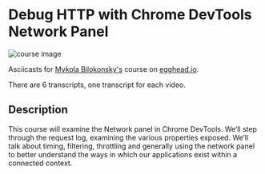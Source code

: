 # Debug HTTP with Chrome DevTools Network Panel

![course image](https://d2eip9sf3oo6c2.cloudfront.net/series/covers/000/000/069/full/EGH_Chrome_Network_Final-cover.png?1476656257)

Asciicasts for [Mykola Bilokonsky's](https://github.com/mbilokonsky) course on [egghead.io](https://egghead.io/courses/chrome-devtools-network-panel).

There are 6 transcripts, one transcript for each video.

## Description
This course will examine the Network panel in Chrome DevTools. We’ll step through the request log, examining the various properties exposed. We’ll talk about timing, filtering, throttling and generally using the network panel to better understand the ways in which our applications exist within a connected context.

